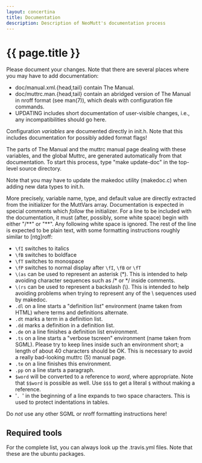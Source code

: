 ```yaml
---
layout: concertina
title: Documentation
description: Description of NeoMutt's documentation process
---
```


# {{ page.title }}

Please document your changes. Note that there are several places where you may
have to add documentation:

- doc/manual.xml.{head,tail} contain The Manual.
- doc/muttrc.man.{head,tail} contain an abridged version of The Manual in nroff
  format (see man(7)), which deals with configuration file commands.
- UPDATING includes short documentation of user-visible changes, i.e., any
  incompatibilities should go here.

Configuration _variables_ are documented directly in init.h. Note that this
includes documentation for possibly added format flags!

The parts of The Manual and the muttrc manual page dealing with these
variables, and the global Muttrc, are generated automatically from that
documentation. To start this process, type "make update-doc" in the top-level
source directory.

Note that you may have to update the makedoc utility (makedoc.c) when adding
new data types to init.h.

More precisely, variable name, type, and default value are directly extracted
from the initializer for the MuttVars array. Documentation is expected in
special comments which _follow_ the initializer. For a line to be included with
the documentation, it must (after, possibly, some white space) begin with
either "/\*\*" or "\*\*". Any following white space is ignored. The rest of the
line is expected to be plain text, with some formatting instructions roughly
similar to [ntg]roff:

- `\fI` switches to italics
- `\fB` switches to boldface
- `\fT` switches to monospace
- `\fP` switches to normal display after `\fI`, `\fB` or `\fT`
- `\(as` can be used to represent an asterisk (\*). This is intended to help
  avoiding character sequences such as /\* or \*/ inside comments.
- `\(rs` can be used to represent a backslash (\\). This is intended to help
  avoiding problems when trying to represent any of the \\ sequences used by
  makedoc.
- `.dl` on a line starts a "definition list" environment (name taken from HTML)
  where terms and definitions alternate.
- `.dt` marks a term in a definition list.
- `.dd` marks a definition in a definition list.
- `.de` on a line finishes a definition list environment.
- `.ts` on a line starts a "verbose tscreen" environment (name taken from
  SGML). Please try to keep lines inside such an environment short; a length
  of about 40 characters should be OK. This is necessary to avoid a really
  bad-looking muttrc (5) manual page.
- `.te` on a line finishes this environment.
- `.pp` on a line starts a paragraph.
- `$word` will be converted to a reference to _word_, where appropriate. Note
  that `$$word` is possible as well. Use `$$$` to get a literal `$` without
  making a reference.
- '`. `' in the beginning of a line expands to two space characters. This is
  used to protect indentations in tables.

Do _not_ use any other SGML or nroff formatting instructions here!

## Required tools

For the complete list, you can always look up the .travis.yml files. Note that
these are the ubuntu packages.

